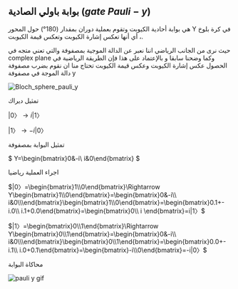 ##  بوابة باولي الصادية  ($gate$ $Pauli-y$)

هي بوابة أحادية الكيوبت وتقوم بعملية دوران بمقدار
 (180°) حول المحور Y في كرة بلوخ ، 
أي أنها تعكس إشارة الكيوبت وتعكس قيمة الكيوبت.
  



 حيث نرى من الجانب الرياضي اننا نعبر عن الدالة الموجية بمصفوفة والتي تعني متجه في complex plane وكما وضحنا سابقا و بالإعتماد على هذا فإن الطريقة الرياضية في الحصول عكس إشارة الكيوبت وعكس قيمة الكيوبت تحتاج منا ان نقوم بضرب مصفوفة دالة الموجة في مصفوفة y 

![Bloch_sphere_pauli_y](~/images/Bloch_sphere_pauli_y1.png)



تمثيل ديراك

$|0〉\rightarrow  i|1〉$

$|1〉\rightarrow -i|0〉$

تمثيل البوابة بمصفوفة 

$ Y=\begin{bmatrix}0&-i\\ i&0\end{bmatrix} $

اجراء العملية رياضيا 

$|0〉=\begin{bmatrix}1\\0\end{bmatrix}\Rightarrow Y\begin{bmatrix}1\\0\end{bmatrix}=\begin{bmatrix}0&-i\\ i&0\\\end{bmatrix}\begin{bmatrix}1\\0\end{bmatrix}=\begin{bmatrix}0.1+-i.0\\ i.1+0.0\end{bmatrix}=\begin{bmatrix}0\\ i \end{bmatrix}=i|1〉$

$|1〉=\begin{bmatrix}0\\1\end{bmatrix}\Rightarrow Y\begin{bmatrix}0\\1\end{bmatrix}=\begin{bmatrix}0&-i\\ i&0\\\end{bmatrix}\begin{bmatrix}0\\1\end{bmatrix}=\begin{bmatrix}0.0+-i.1\\ i.0+0.1\end{bmatrix}=\begin{bmatrix}-i\\0\end{bmatrix}=-i|0〉$


  <!-- ![pauli y](~/images/Pauli-y2.png) -->
 محاكاة البوابة

 ![pauli y gif](~/images/pauliyG.gif)



<!-- المصادر  -->

<!-- https://www.quantum-inspire.com/kbase/pauli-y/ -->
<!-- https://en.wikipedia.org/wiki/Quantum_logic_gate -->
